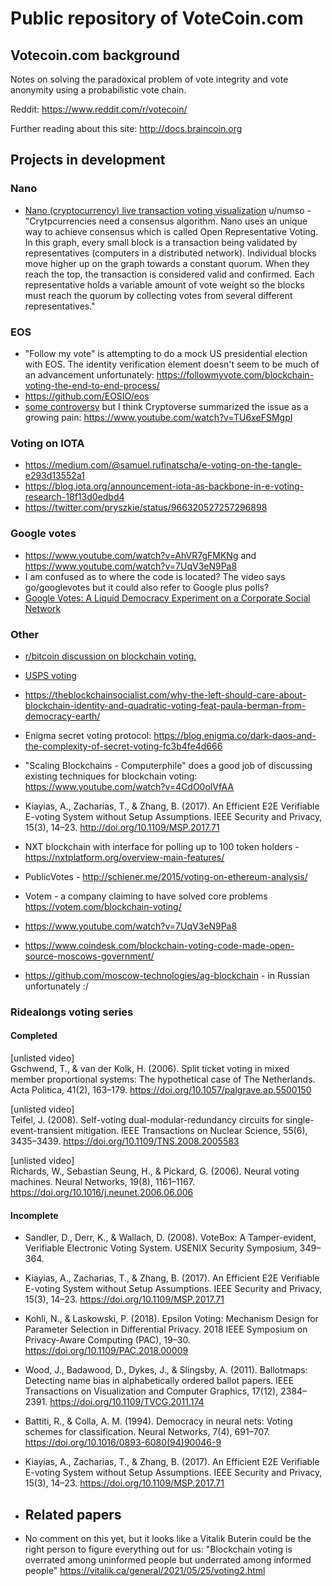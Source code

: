 # Public repository of VoteCoin.com  
   
## Votecoin.com background  

Notes on solving the paradoxical problem of vote integrity and vote anonymity using a probabilistic vote chain.

Reddit: https://www.reddit.com/r/votecoin/  

Further reading about this site: http://docs.braincoin.org

## Projects in development  
 
 ### Nano  
 - <a href="https://www.reddit.com/r/dataisbeautiful/comments/nle3sh/oc_nano_cryptocurrency_live_transaction_voting/gzjkmo6/">Nano (cryptocurrency) live transaction voting visualization</a> u/numso - "Crytpcurrencies need a consensus algorithm. Nano uses an unique way to achieve consensus which is called Open Representative Voting. In this graph, every small block is a transaction being validated by representatives (computers in a distributed network). Individual blocks move higher up on the graph towards a constant quorum. When they reach the top, the transaction is considered valid and confirmed. Each representative holds a variable amount of vote weight so the blocks must reach the quorum by collecting votes from several different representatives."  
 
 ### EOS  
 - "Follow my vote" is attempting to do a mock US presidential election with EOS. The identity verification element doesn't seem to be much of an advancement unfortunately: https://followmyvote.com/blockchain-voting-the-end-to-end-process/  
 - https://github.com/EOSIO/eos  
 - <a href="https://www.reddit.com/r/CryptoCurrency/comments/8ty13c/we_have_suffered_a_private_affair_block_producer/e1b6bga/">some controversy</a> but I think Cryptoverse summarized the issue as a growing pain: https://www.youtube.com/watch?v=TU6xeFSMgpI  
 
 ### Voting on IOTA  
 - https://medium.com/@samuel.rufinatscha/e-voting-on-the-tangle-e293d13552a1  
 - https://blog.iota.org/announcement-iota-as-backbone-in-e-voting-research-18f13d0edbd4  
 - https://twitter.com/pryszkie/status/966320527257296898  
 
 ### Google votes  
  - https://www.youtube.com/watch?v=AhVR7gFMKNg and https://www.youtube.com/watch?v=7UqV3eN9Pa8  
   - I am confused as to where the code is located? The video says go/googlevotes but it could also refer to Google plus polls?
  - <a href="https://www.tdcommons.org/cgi/viewcontent.cgi?article=1092&context=dpubs_series">Google Votes: A Liquid Democracy Experiment on a Corporate Social Network</a>  


 ### Other  
 - <a href="https://www.reddit.com/r/Bitcoin/comments/re4lsq/if_the_block_chain_is_an_unhackable_public_ledger/ho56y3z/">r/bitcoin discussion on blockchain voting.</a>  
 
 - <a href="https://www.reddit.com/r/technology/comments/iwo6nc/us_postal_service_files_a_patent_for_voting/">USPS voting</a>  

 - https://theblockchainsocialist.com/why-the-left-should-care-about-blockchain-identity-and-quadratic-voting-feat-paula-berman-from-democracy-earth/  
 
 - Enigma secret voting protocol: https://blog.enigma.co/dark-daos-and-the-complexity-of-secret-voting-fc3b4fe4d666  
 
 - "Scaling Blockchains - Computerphile" does a good job of discussing existing techniques for blockchain voting:  
https://www.youtube.com/watch?v=4CdO0olVfAA  

 
 - Kiayias, A., Zacharias, T., & Zhang, B. (2017). An Efficient E2E Verifiable E-voting System without Setup Assumptions. IEEE Security and Privacy, 15(3), 14–23. http://doi.org/10.1109/MSP.2017.71  
 
 - NXT blockchain with interface for polling up to 100 token holders - https://nxtplatform.org/overview-main-features/  
 
 - PublicVotes - http://schiener.me/2015/voting-on-ethereum-analysis/  
 
 - Votem - a company claiming to have solved core problems https://votem.com/blockchain-voting/  
 
 - https://www.youtube.com/watch?v=7UqV3eN9Pa8
 
 - https://www.coindesk.com/blockchain-voting-code-made-open-source-moscows-government/  
  - https://github.com/moscow-technologies/ag-blockchain - in Russian unfortunately :/  
  
 
### Ridealongs voting series  
 
#### Completed  

[unlisted video]  
Gschwend, T., & van der Kolk, H. (2006). Split ticket voting in mixed member proportional systems: The hypothetical case of The Netherlands. Acta Politica, 41(2), 163–179. https://doi.org/10.1057/palgrave.ap.5500150  

[unlisted video]  
Teifel, J. (2008). Self-voting dual-modular-redundancy circuits for single-event-transient mitigation. IEEE Transactions on Nuclear Science, 55(6), 3435–3439. https://doi.org/10.1109/TNS.2008.2005583  

[unlisted video]  
Richards, W., Sebastian Seung, H., & Pickard, G. (2006). Neural voting machines. Neural Networks, 19(8), 1161–1167. https://doi.org/10.1016/j.neunet.2006.06.006  


 #### Incomplete    
 
 - Sandler, D., Derr, K., & Wallach, D. (2008). VoteBox: A Tamper-evident, Verifiable Electronic Voting System. USENIX Security Symposium, 349–364.
 - Kiayias, A., Zacharias, T., & Zhang, B. (2017). An Efficient E2E Verifiable E-voting System without Setup Assumptions. IEEE Security and Privacy, 15(3), 14–23. https://doi.org/10.1109/MSP.2017.71
  
  - Kohli, N., & Laskowski, P. (2018). Epsilon Voting: Mechanism Design for Parameter Selection in Differential Privacy. 2018 IEEE Symposium on Privacy-Aware Computing (PAC), 19–30. https://doi.org/10.1109/PAC.2018.00009
  
  - Wood, J., Badawood, D., Dykes, J., & Slingsby, A. (2011). Ballotmaps: Detecting name bias in alphabetically ordered ballot papers. IEEE Transactions on Visualization and Computer Graphics, 17(12), 2384–2391. https://doi.org/10.1109/TVCG.2011.174
    
 - Battiti, R., & Colla, A. M. (1994). Democracy in neural nets: Voting schemes for classification. Neural Networks, 7(4), 691–707. https://doi.org/10.1016/0893-6080(94)90046-9
 
 - Kiayias, A., Zacharias, T., & Zhang, B. (2017). An Efficient E2E Verifiable E-voting System without Setup Assumptions. IEEE Security and Privacy, 15(3), 14–23. https://doi.org/10.1109/MSP.2017.71
  
 - ## Related papers  

 - No comment on this yet, but it looks like a Vitalik Buterin could be the right person to figure everything out for us: "Blockchain voting is overrated among uninformed people but underrated among informed people" https://vitalik.ca/general/2021/05/25/voting2.html  
  



